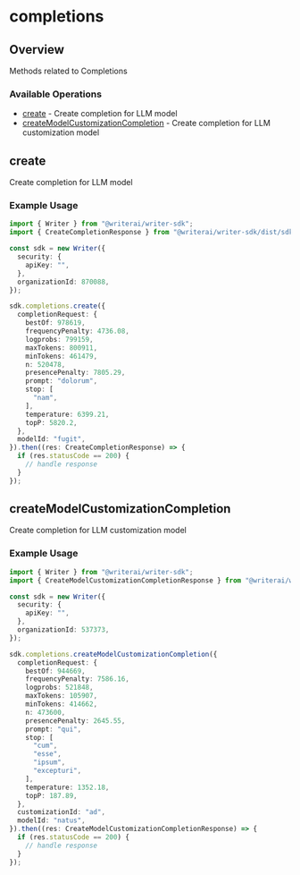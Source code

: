 # completions

## Overview

Methods related to Completions

### Available Operations

* [create](#create) - Create completion for LLM model
* [createModelCustomizationCompletion](#createmodelcustomizationcompletion) - Create completion for LLM customization model

## create

Create completion for LLM model

### Example Usage

```typescript
import { Writer } from "@writerai/writer-sdk";
import { CreateCompletionResponse } from "@writerai/writer-sdk/dist/sdk/models/operations";

const sdk = new Writer({
  security: {
    apiKey: "",
  },
  organizationId: 870088,
});

sdk.completions.create({
  completionRequest: {
    bestOf: 978619,
    frequencyPenalty: 4736.08,
    logprobs: 799159,
    maxTokens: 800911,
    minTokens: 461479,
    n: 520478,
    presencePenalty: 7805.29,
    prompt: "dolorum",
    stop: [
      "nam",
    ],
    temperature: 6399.21,
    topP: 5820.2,
  },
  modelId: "fugit",
}).then((res: CreateCompletionResponse) => {
  if (res.statusCode == 200) {
    // handle response
  }
});
```

## createModelCustomizationCompletion

Create completion for LLM customization model

### Example Usage

```typescript
import { Writer } from "@writerai/writer-sdk";
import { CreateModelCustomizationCompletionResponse } from "@writerai/writer-sdk/dist/sdk/models/operations";

const sdk = new Writer({
  security: {
    apiKey: "",
  },
  organizationId: 537373,
});

sdk.completions.createModelCustomizationCompletion({
  completionRequest: {
    bestOf: 944669,
    frequencyPenalty: 7586.16,
    logprobs: 521848,
    maxTokens: 105907,
    minTokens: 414662,
    n: 473600,
    presencePenalty: 2645.55,
    prompt: "qui",
    stop: [
      "cum",
      "esse",
      "ipsum",
      "excepturi",
    ],
    temperature: 1352.18,
    topP: 187.89,
  },
  customizationId: "ad",
  modelId: "natus",
}).then((res: CreateModelCustomizationCompletionResponse) => {
  if (res.statusCode == 200) {
    // handle response
  }
});
```
